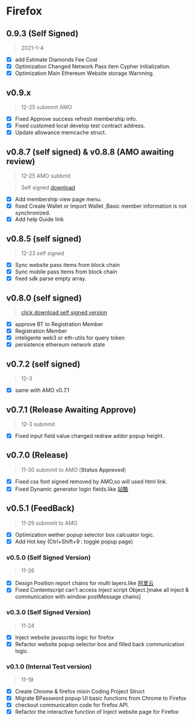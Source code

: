 # Firefox

## 0.9.3 (Self Signed)

> 2021-1-4

- [x] add Estimate Diamonds Fee Cost
- [x] Optimization Changed Network Pass item Cypher initialization.
- [x] Optimization Main Ethereum Website storage Warnning.

## v0.9.x

> 12-25 submmit AMO

- [x] Fixed Approve success refresh membership info.
- [x] Fixed customed local develop test contract address.
- [x] Update allowance memcache struct.

## v0.8.7 (**self signed**) & v0.8.8 (AMO awaiting review)

> 12-25 AMO subbmit

> Self signed [download](https://github.com/lanui/BPassword/releases/download/v0.8.7/bpassword-0.8.7-an+fx.xpi)

- [x] Add membership view page menu.
- [x] fixed Create Wallet or Import Wallet ,Basic member information is not synchronized.
- [x] Add help Guide link

## v0.8.5 (**self signed**)

> 12-23 self signed

- [x] Sync website pass items from block chain
- [x] Sync mobile pass items from block chain
- [x] fixed sdk parse empty array.

## v0.8.0 (**self signed**)

> [click download self signed version](https://github.com/lanui/BPassword/releases/download/v0.8.0/bpassword-0.8.0-an+fx.xpi)

- [x] approve BT to Registration Member
- [x] Registration Member
- [x] inteligente web3 or eth-utils for query token
- [x] persistence ethereum network state

## v0.7.2 (**self signed**)

> 12-3

- [x] same with AMO v0.7.1

## v0.7.1 (**Release Awaiting Approve**)

> 12-3 submmit

- [x] Fixed input field value changed redraw addor popup height.

## v0.7.0 (**Release**)

> 11-30 submmit to AMO (**Status Approved**)

- [x] Fixed css font signed removed by AMO,so will used html link.
- [x] Fixed Dynamic generator login fields.like [站酷](https://passport.zcool.com.cn/loginApp.do?appId=1006&cback=https://www.zcool.com.cn/u/19233031)

## v0.5.1 (**FeedBack**)

> 11-29 submmit to AMO

- [x] Optimization wether popup selector box calcuator logic.
- [x] Add Hot key (Ctrl+Shift+9 : toggle popup page)

### v0.5.0 (Self Signed Version)

> 11-26

- [x] Design Position report chains for multi layers.like [阿里云](https://account.aliyun.com/login/qr_login.htm)
- [x] Fixed Contentscript can't access inject script Object.[make all inject & communication with window postMessage chains]

### v0.3.0 (Self Signed Version)

> 11-24

- [x] Inject website javascrits logic for firefox
- [x] Refactor website popup selector box and filled back communication logic.

### v0.1.0 (Internal Test version)

> 11-19

- [x] Create Chrome & firefox mixin Coding Project Struct
- [x] Migrate BPassword popup UI basic functions from Chrome to Firefox
- [x] checkout communication code for firefox API.
- [x] Refactor the interactive function of Inject website page for Firefox
